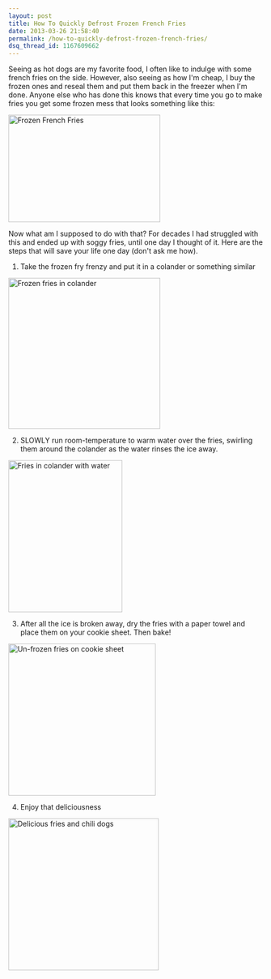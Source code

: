 ```yaml
---
layout: post
title: How To Quickly Defrost Frozen French Fries
date: 2013-03-26 21:58:40
permalink: /how-to-quickly-defrost-frozen-french-fries/
dsq_thread_id: 1167609662
---
```


Seeing as hot dogs are my favorite food, I often like to indulge with some french fries on the side. However, also seeing as how I'm cheap, I buy the frozen ones and reseal them and put them back in the freezer when I'm done. Anyone else who has done this knows that every time you go to make fries you get some frozen mess that looks something like this:

<a href="http://mattdodge.net/wp-content/uploads/2013/03/IMG_0166-e1364363459521.jpg" rel="image_group"><img class="size-medium wp-image-160 aligncenter" alt="Frozen French Fries" src="http://mattdodge.net/wp-content/uploads/2013/03/IMG_0166-e1364363459521-300x212.jpg" width="300" height="212" /></a>

Now what am I supposed to do with that? For decades I had struggled with this and ended up with soggy fries, until one day I thought of it. Here are the steps that will save your life one day (don't ask me how).<!--more-->

1. Take the frozen fry frenzy and put it in a colander or something similar

<a href="http://mattdodge.net/wp-content/uploads/2013/03/IMG_0168-e1364363427640.jpg" rel="image_group"><img class="size-medium wp-image-161 aligncenter" alt="Frozen fries in colander" src="http://mattdodge.net/wp-content/uploads/2013/03/IMG_0168-e1364363427640-300x298.jpg" width="300" height="298" /></a>

2. SLOWLY run room-temperature to warm water over the fries, swirling them around the colander as the water rinses the ice away.

<a href="http://mattdodge.net/wp-content/uploads/2013/03/IMG_0169.jpg" rel="image_group"><img class="size-medium wp-image-162 aligncenter" alt="Fries in colander with water" src="http://mattdodge.net/wp-content/uploads/2013/03/IMG_0169-225x300.jpg" width="225" height="300" /></a>

3. After all the ice is broken away, dry the fries with a paper towel and place them on your cookie sheet. Then bake!

<a href="http://mattdodge.net/wp-content/uploads/2013/03/IMG_0170-e1364363396808.jpg" rel="image_group"><img class="size-medium wp-image-163 aligncenter" alt="Un-frozen fries on cookie sheet" src="http://mattdodge.net/wp-content/uploads/2013/03/IMG_0170-e1364363396808-291x300.jpg" width="291" height="300" /></a>

4. Enjoy that deliciousness

<a href="http://mattdodge.net/wp-content/uploads/2013/03/IMG_0171-e1364363369411.jpg" rel="image_group"><img class="size-medium wp-image-164 aligncenter" alt="Delicious fries and chili dogs" src="http://mattdodge.net/wp-content/uploads/2013/03/IMG_0171-e1364363369411-297x300.jpg" width="297" height="300" /></a>
